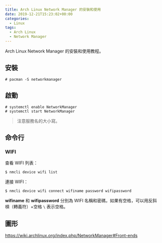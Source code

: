 ```yaml
---
title: Arch Linux Network Manager 的安裝和使用
date: 2019-12-21T15:23:02+00:00
categories:
  - Linux
tags:
  - Arch Linux
  - Network Manager
---
```


Arch Linux Network Manager 的安裝和使用教程。

<!--more-->

## 安裝

```shell
# pacman -S networkmanager
```

## 啟動

```shell
# systemctl enable NetworkManager
# systemctl start NetworkManager
```

> 注意服務名的大小寫。

## 命令行

### WIFI

查看 WIFI 列表：

```shell
$ nmcli device wifi list
```

連接 WIFI：

```shell
$ nmcli device wifi connect wifiname password wifipassword
```

**wifiname** 和 **wifipassword** 分別為 WIFI 名稱和密碼，如果有空格，可以用反斜槓（轉義符）+空格 `\` 表示空格。

## 圖形

<https://wiki.archlinux.org/index.php/NetworkManager#Front-ends>
